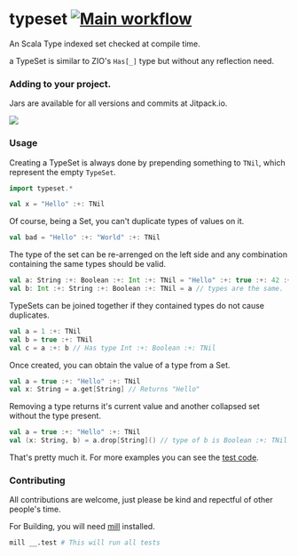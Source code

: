 # typeset [![Main workflow](https://github.com/vic/typeset/actions/workflows/workflow.yml/badge.svg)](https://github.com/vic/typeset/actions)

An Scala Type indexed set checked at compile time.

a TypeSet is similar to ZIO's `Has[_]` type but without any reflection need.

### Adding to your project.

Jars are available for all versions and commits at Jitpack.io.

[![](https://jitpack.io/v/vic/typeset.svg)](https://jitpack.io/#vic/typeset)


### Usage

Creating a TypeSet is always done by prepending something to `TNil`, which 
represent the empty `TypeSet`.

```scala
import typeset.*

val x = "Hello" :+: TNil
```

Of course, being a Set, you can't duplicate types of values on it.

```scala
val bad = "Hello" :+: "World" :+: TNil
```

The type of the set can be re-arrenged on the left side and any combination
containing the same types should be valid.

```scala
val a: String :+: Boolean :+: Int :+: TNil = "Hello" :+: true :+: 42 :+: TNil
val b: Int :+: String :+: Boolean :+: TNil = a // types are the same.
```

TypeSets can be joined together if they contained types do not cause duplicates.

```scala
val a = 1 :+: TNil
val b = true :+: TNil
val c = a :+: b // Has type Int :+: Boolean :+: TNil
```

Once created, you can obtain the value of a type from a Set.

```scala
val a = true :+: "Hello" :+: TNil
val x: String = a.get[String] // Returns "Hello"
```

Removing a type returns it's current value and another collapsed set without the
type present.

```scala
val a = true :+: "Hello" :+: TNil
val (x: String, b) = a.drop[String]() // type of b is Boolean :+: TNil 
```

That's pretty much it. For more examples you can see the [test code](typeset/test/src).


### Contributing

All contributions are welcome, just please be kind and repectful of other
people's time.

For Building, you will need [mill](https://com-lihaoyi.github.io/mill/mill/Intro_to_Mill.html) installed.

```sh
mill __.test # This will run all tests
```
